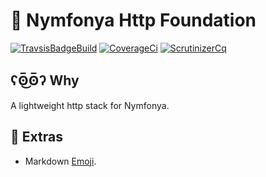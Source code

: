 # :elephant: Nymfonya Http Foundation

[![TravsisBadgeBuild](https://api.travis-ci.org/pierre-fromager/nymfonya.svg?branch=master)](https://travis-ci.org/pierre-fromager/nymfonya)
[![CoverageCi](https://scrutinizer-ci.com/g/pierre-fromager/nymfonya/badges/coverage.png?b=master)](https://scrutinizer-ci.com/g/pierre-fromager/nymfonya/)
[![ScrutinizerCq](https://scrutinizer-ci.com/g/pierre-fromager/nymfonya/badges/quality-score.png?b=master)](https://scrutinizer-ci.com/g/pierre-fromager/nymfonya/)  

## ʕʘ̅͜ʘ̅ʔ Why

A lightweight http stack for Nymfonya.

## :panda_face: Extras

* Markdown [Emoji](https://gist.github.com/rxaviers/7360908).